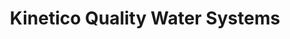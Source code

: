 ---
title: "Kinetico Quality Water Systems"
url: /henderson/kinetico-quality-water-systems/
shop: Eisenwaren
---